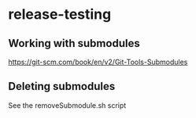 # release-testing

## Working with submodules
https://git-scm.com/book/en/v2/Git-Tools-Submodules

## Deleting submodules
See the removeSubmodule.sh script